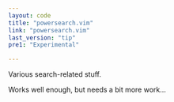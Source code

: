 ```yaml
---
layout: code
title: "powersearch.vim"
link: "powersearch.vim"
last_version: "tip"
pre1: "Experimental"

---
```


Various search-related stuff.

Works well enough, but needs a bit more work...
